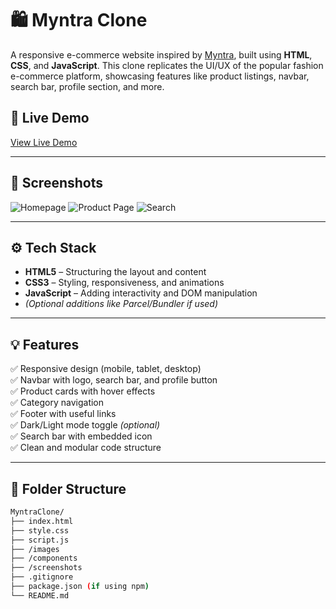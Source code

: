 # 🛍️ Myntra Clone

A responsive e-commerce website inspired by [Myntra](https://www.myntra.com), built using **HTML**, **CSS**, and **JavaScript**. This clone replicates the UI/UX of the popular fashion e-commerce platform, showcasing features like product listings, navbar, search bar, profile section, and more.

## 🔗 Live Demo

[View Live Demo](https://your-github-username.github.io/myntra-clone)

---

## 📸 Screenshots

![Homepage](./screenshots/homepage.png)
![Product Page](./screenshots/product-page.png)
![Search](./screenshots/search.png)

---

## ⚙️ Tech Stack

- **HTML5** – Structuring the layout and content
- **CSS3** – Styling, responsiveness, and animations
- **JavaScript** – Adding interactivity and DOM manipulation
- *(Optional additions like Parcel/Bundler if used)*

---

## 💡 Features

✅ Responsive design (mobile, tablet, desktop)  
✅ Navbar with logo, search bar, and profile button  
✅ Product cards with hover effects  
✅ Category navigation  
✅ Footer with useful links  
✅ Dark/Light mode toggle *(optional)*  
✅ Search bar with embedded icon  
✅ Clean and modular code structure  

---

## 🧩 Folder Structure

```bash
MyntraClone/
├── index.html
├── style.css
├── script.js
├── /images
├── /components
├── /screenshots
├── .gitignore
├── package.json (if using npm)
└── README.md
